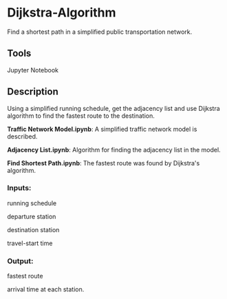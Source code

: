 # Dijkstra-Algorithm

Find a shortest path in a simplified public transportation network.

## Tools

Jupyter Notebook

## Description

Using a simplified running schedule, get the adjacency list and use Dijkstra algorithm to find the fastest route to the destination.

**Traffic Network Model.ipynb**: A simplified traffic network model is described.

**Adjacency List.ipynb**: Algorithm for finding the adjacency list in the model.

**Find Shortest Path.ipynb**: The fastest route was found by Dijkstra's algorithm.

### Inputs:   
running schedule

departure station

destination station

travel-start time

### Output:   
fastest route 

arrival time at each station.

